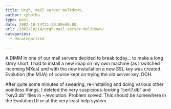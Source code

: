 ```yaml
---
title: Urgh, mail server meltdown…
author: cpbotha
type: post
date: 2002-10-14T21:20:00+00:00
url: /2002/10/14/urgh-mail-server-meltdown/
categories:
  - Uncategorized

---
```

A DIMM in one of our mail servers decided to break today&#8230; to make a long story short, I had to install a new imap on my own machine (as I switched incoming MXes) and with the new installation a new SSL key was created. Evolution (the MUA) of course kept on trying the old server key. DOH.

After quite some minutes of swearing, re-installing and doing various other pointless things, I deleted the very suspicious-looking &#8220;cert7.db&#8221; and &#8220;key3.db&#8221; files in ~/evolution. Problem solved. This should be somewhere in the Evolution UI or at the very least help system.
